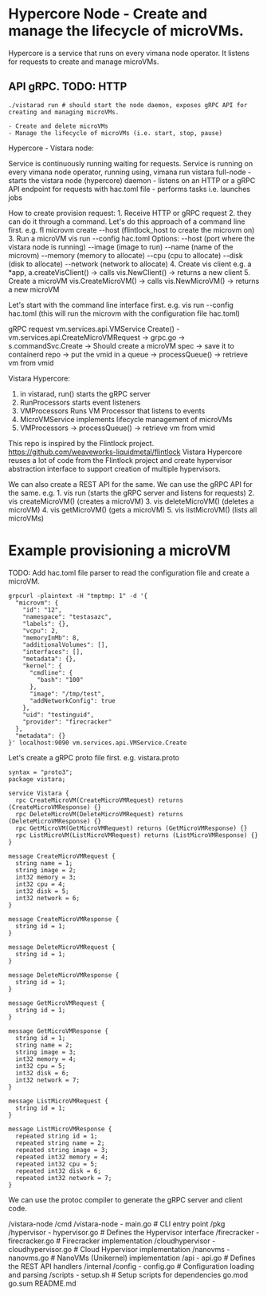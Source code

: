 # Hypercore Node - Create and manage the lifecycle of microVMs.

Hypercore is a service that runs on every vimana node operator. It listens for requests to create and manage microVMs.

## API gRPC. TODO: HTTP 

```
./vistarad run # should start the node daemon, exposes gRPC API for creating and managing microVMs.

- Create and delete microVMs
- Manage the lifecycle of microVMs (i.e. start, stop, pause)

```

Hypercore - Vistara node:

Service is continuously running waiting for requests.
Service is running on every vimana node operator, running using, vimana run vistara full-node 
	- starts the vistara node (hypercore) daemon
	- listens on an HTTP or a gRPC API endpoint for requests with hac.toml file
	- performs tasks i.e. launches jobs

How to create provision request:
	1. Receive HTTP or gRPC request
	2. they can do it through a command. Let's do this approach of a command line first.
	   e.g. fl microvm create --host (flintlock_host to create the microvm on)
  3. Run a microVM
     vis run --config hac.toml
     Options:
      --host (port where the vistara node is running) --image (image to run) --name (name of the microvm) --memory (memory to allocate) --cpu (cpu to allocate) --disk (disk to allocate) --network (network to allocate)
  4. Create vis client e.g. a *app, a.createVisClient() -> calls vis.NewClient() -> returns a new client
  5. Create a microVM
     vis.CreateMicroVM() -> calls vis.NewMicroVM() -> returns a new microVM

Let's start with the command line interface first.
  e.g. vis run --config hac.toml (this will run the microvm with the configuration file hac.toml)

gRPC request vm.services.api.VMService Create()
      - vm.services.api.CreateMicroVMRequest
-> grpc.go -> s.commandSvc.Create -> Should create a microVM spec
  -> save it to containerd repo
    -> put the vmid in a queue
      -> processQueue() -> retrieve vm from vmid

Vistara Hypercore:
1. in vistarad, run() starts the gRPC server
2. RunProcessors starts event listeners
3. VMProcessors Runs VM Processor that listens to events
4. MicroVMService implements lifecycle management of microVMs
5. VMProcessors -> processQueue() -> retrieve vm from vmid

This repo is inspired by the Flintlock project. https://github.com/weaveworks-liquidmetal/flintlock
Vistara Hypercore reuses a lot of code from the Flintlock project and create hypervisor abstraction interface to support creation of multiple hypervisors.

We can also create a REST API for the same. We can use the gRPC API for the same.
  e.g.
    1. vis run (starts the gRPC server and listens for requests)
    2. vis createMicroVM() (creates a microVM)
    3. vis deleteMicroVM() (deletes a microVM)
    4. vis getMicroVM() (gets a microVM)
    5. vis listMicroVM() (lists all microVMs)


# Example provisioning a microVM

TODO: Add hac.toml file parser to read the configuration file and create a microVM.

```
grpcurl -plaintext -H "tmptmp: 1" -d '{
  "microvm": {
    "id": "12",
    "namespace": "testasazc",
    "labels": {},
    "vcpu": 2,
    "memoryInMb": 8,
    "additionalVolumes": [],
    "interfaces": [],
    "metadata": {},
    "kernel": {
      "cmdline": {
        "bash": "100"
      },
      "image": "/tmp/test",
      "addNetworkConfig": true
    },
    "uid": "testinguid",
    "provider": "firecracker"
  },
  "metadata": {}
}' localhost:9090 vm.services.api.VMService.Create
```

Let's create a gRPC proto file first.
  e.g. vistara.proto
  ```
  syntax = "proto3";
  package vistara;

  service Vistara {
    rpc CreateMicroVM(CreateMicroVMRequest) returns (CreateMicroVMResponse) {}
    rpc DeleteMicroVM(DeleteMicroVMRequest) returns (DeleteMicroVMResponse) {}
    rpc GetMicroVM(GetMicroVMRequest) returns (GetMicroVMResponse) {}
    rpc ListMicroVM(ListMicroVMRequest) returns (ListMicroVMResponse) {}
  }

  message CreateMicroVMRequest {
    string name = 1;
    string image = 2;
    int32 memory = 3;
    int32 cpu = 4;
    int32 disk = 5;
    int32 network = 6;
  }

  message CreateMicroVMResponse {
    string id = 1;
  }

  message DeleteMicroVMRequest {
    string id = 1;
  }

  message DeleteMicroVMResponse {
    string id = 1;
  }

  message GetMicroVMRequest {
    string id = 1;
  }

  message GetMicroVMResponse {
    string id = 1;
    string name = 2;
    string image = 3;
    int32 memory = 4;
    int32 cpu = 5;
    int32 disk = 6;
    int32 network = 7;
  }

  message ListMicroVMRequest {
    string id = 1;
  }

  message ListMicroVMResponse {
    repeated string id = 1;
    repeated string name = 2;
    repeated string image = 3;
    repeated int32 memory = 4;
    repeated int32 cpu = 5;
    repeated int32 disk = 6;
    repeated int32 network = 7;
  }
  ```
  We can use the protoc compiler to generate the gRPC server and client code.




/vistara-node
  /cmd
    /vistara-node
      - main.go  # CLI entry point
  /pkg
    /hypervisor
      - hypervisor.go  # Defines the Hypervisor interface
      /firecracker
        - firecracker.go  # Firecracker implementation
      /cloudhypervisor
        - cloudhypervisor.go  # Cloud Hypervisor implementation
      /nanovms
        - nanovms.go  # NanoVMs (Unikernel) implementation
    /api
      - api.go  # Defines the REST API handlers
  /internal
    /config
      - config.go  # Configuration loading and parsing
  /scripts
    - setup.sh  # Setup scripts for dependencies
  go.mod
  go.sum
  README.md
